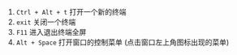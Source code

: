 1. `Ctrl + Alt + t` 打开一个新的终端
2. `exit` 关闭一个终端
3. `F11` 进入退出终端全屏
4. `Alt + Space` 打开窗口的控制菜单 (点击窗口左上角图标出现的菜单)
